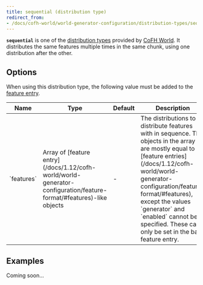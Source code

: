 ```yaml
---
title: sequential (distribution type)
redirect_from:
- /docs/cofh-world/world-generator-configuration/distribution-types/sequential/
---
```


**`sequential`** is one of the [distribution
types](/docs/1.12/cofh-world/world-generator-configuration/distribution-types/)
provided by [CoFH World](/docs/1.12/cofh-world/). It distributes the same features
multiple times in the same chunk, using one distribution after the other.


Options
-------

When using this distribution type, the following value must be added to the
[feature
entry](/docs/1.12/cofh-world/world-generator-configuration/feature-format/#features).

<div class="uk-overflow-container">
    <table class="uk-table uk-table-striped uk-text-small">
        <thead>
            <tr>
                <th>Name</th>
                <th>Type</th>
                <th>Default</th>
                <th>Description</th>
            </tr>
        </thead>
        <tbody>
            <tr>
                <td markdown="span">`features`</td>
                <td markdown="span">
                    Array of [feature entry](/docs/1.12/cofh-world/world-generator-configuration/feature-format/#features)-like
                    objects
                </td>
                <td markdown="span">-</td>
                <td markdown="span">
                    The distributions to distribute features with in sequence.
                    The objects in the array are mostly equal to
                    [feature entries](/docs/1.12/cofh-world/world-generator-configuration/feature-format/#features),
                    except the values `generator` and `enabled` cannot be
                    specified. These can only be set in the base feature entry.
                </td>
            </tr>
        </tbody>
    </table>
</div>


Examples
--------

Coming soon...
